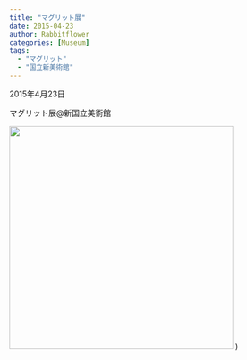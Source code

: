 ```yaml
---
title: "マグリット展"
date: 2015-04-23
author: Rabbitflower
categories: [Museum]
tags: 
  - "マグリット"
  - "国立新美術館"
---
```


2015年4月23日

マグリット展@新国立美術館

<img src="/assets/images/museum/images/2015-04-23-Magritte-1/images/image-67.jpg"  width="400px">
)
